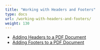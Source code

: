 ```yaml
---
title: "Working with Headers and Footers"
type: docs
url: /working-with-headers-and-footers/
weight: 130
---
```


- [Adding Headers to a PDF Document](/adding-headers-to-a-pdf-document-html/)
- [Adding Footers to a PDF Document](/adding-footers-to-a-pdf-document-html/)
